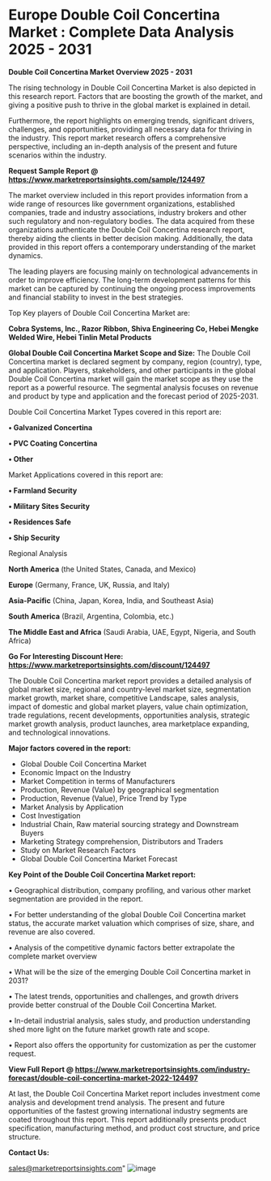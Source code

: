 # Europe Double Coil Concertina Market : Complete Data Analysis 2025 - 2031

<Strong> Double Coil Concertina Market Overview 2025 - 2031</strong>

The rising technology in Double Coil Concertina Market is also depicted in this research report. Factors that are boosting the growth of the market, and giving a positive push to thrive in the global market is explained in detail.

Furthermore, the report highlights on emerging trends, significant drivers, challenges, and opportunities, providing all necessary data for thriving in the industry. This report market research offers a comprehensive perspective, including an in-depth analysis of the present and future scenarios within the industry.

<strong>Request Sample Report @ <a href=https://www.marketreportsinsights.com/sample/124497>https://www.marketreportsinsights.com/sample/124497</a></strong>

The market overview included in this report provides information from a wide range of resources like government organizations, established companies, trade and industry associations, industry brokers and other such regulatory and non-regulatory bodies. The data acquired from these organizations authenticate the Double Coil Concertina research report, thereby aiding the clients in better decision making. Additionally, the data provided in this report offers a contemporary understanding of the market dynamics.

The leading players are focusing mainly on technological advancements in order to improve efficiency. The long-term development patterns for this market can be captured by continuing the ongoing process improvements and financial stability to invest in the best strategies.

Top Key players of Double Coil Concertina Market are:

<strong>Cobra Systems, Inc., Razor Ribbon, Shiva Engineering Co, Hebei Mengke Welded Wire, Hebei Tinlin Metal Products</strong>

<strong><b>Global Double Coil Concertina Market Scope and Size:</b></strong>
The Double Coil Concertina market is declared segment by company, region (country), type, and application. Players, stakeholders, and other participants in the global Double Coil Concertina market will gain the market scope as they use the report as a powerful resource. The segmental analysis focuses on revenue and product by type and application and the forecast period of 2025-2031.

Double Coil Concertina Market Types covered in this report are:

<strong>• Galvanized Concertina

• PVC Coating Concertina

• Other</strong>

Market Applications covered in this report are:

<strong>• Farmland Security

• Military Sites Security

• Residences Safe

• Ship Security</strong> 

Regional Analysis

<strong>North America</strong> (the United States, Canada, and Mexico)

<strong>Europe</strong> (Germany, France, UK, Russia, and Italy)

<strong>Asia-Pacific</strong> (China, Japan, Korea, India, and Southeast Asia)

<strong>South America</strong> (Brazil, Argentina, Colombia, etc.)

<strong>The Middle East and Africa</strong> (Saudi Arabia, UAE, Egypt, Nigeria, and South Africa)

<strong>Go For Interesting Discount Here: <a href=https://www.marketreportsinsights.com/discount/124497>https://www.marketreportsinsights.com/discount/124497</a></strong>

The Double Coil Concertina market report provides a detailed analysis of global market size, regional and country-level market size, segmentation market growth, market share, competitive Landscape, sales analysis, impact of domestic and global market players, value chain optimization, trade regulations, recent developments, opportunities analysis, strategic market growth analysis, product launches, area marketplace expanding, and technological innovations.

<strong><b>Major factors covered in the report:</b></strong>
<ul>
  <li>Global Double Coil Concertina Market </li>
  <li>Economic Impact on the Industry</li>
  <li>Market Competition in terms of Manufacturers</li>
  <li>Production, Revenue (Value) by geographical segmentation</li>
  <li>Production, Revenue (Value), Price Trend by Type</li>
  <li>Market Analysis by Application</li>
  <li>Cost Investigation</li>
  <li>Industrial Chain, Raw material sourcing strategy and Downstream Buyers</li>
  <li>Marketing Strategy comprehension, Distributors and Traders</li>
  <li>Study on Market Research Factors</li>
  <li>Global Double Coil Concertina Market Forecast</li>
</ul>

<strong><b>Key Point of the Double Coil Concertina Market report:</b></strong>

• Geographical distribution, company profiling, and various other market segmentation are provided in the report.

• For better understanding of the global Double Coil Concertina market status, the accurate market valuation which comprises of size, share, and revenue are also covered.

• Analysis of the competitive dynamic factors better extrapolate the complete market overview

• What will be the size of the emerging Double Coil Concertina market in 2031?

• The latest trends, opportunities and challenges, and growth drivers provide better construal of the Double Coil Concertina Market.

• In-detail industrial analysis, sales study, and production understanding shed more light on the future market growth rate and scope.

• Report also offers the opportunity for customization as per the customer request.

<strong><b>View Full Report @ <a href=https://www.marketreportsinsights.com/industry-forecast/double-coil-concertina-market-2022-124497>https://www.marketreportsinsights.com/industry-forecast/double-coil-concertina-market-2022-124497</a></b></strong>


At last, the Double Coil Concertina Market report includes investment come analysis and development trend analysis. The present and future opportunities of the fastest growing international industry segments are coated throughout this report. This report additionally presents product specification, manufacturing method, and product cost structure, and price structure.

<strong>Contact Us:</strong>

sales@marketreportsinsights.com"
![image](https://github.com/user-attachments/assets/2e00a3b0-9aec-4451-8259-337d3e92382e)
